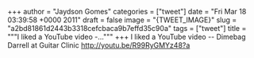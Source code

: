 
+++
author = "Jaydson Gomes"
categories = ["tweet"]
date = "Fri Mar 18 03:39:58 +0000 2011"
draft = false
image = "{TWEET_IMAGE}"
slug = "a2bd81861d2443b3318cefcbaca9b7effd35c90a"
tags = ["tweet"]
title = """I liked a YouTube video -..."""
+++
I liked a YouTube video -- Dimebag Darrell at Guitar Clinic http://youtu.be/R99RyGMYz48?a
